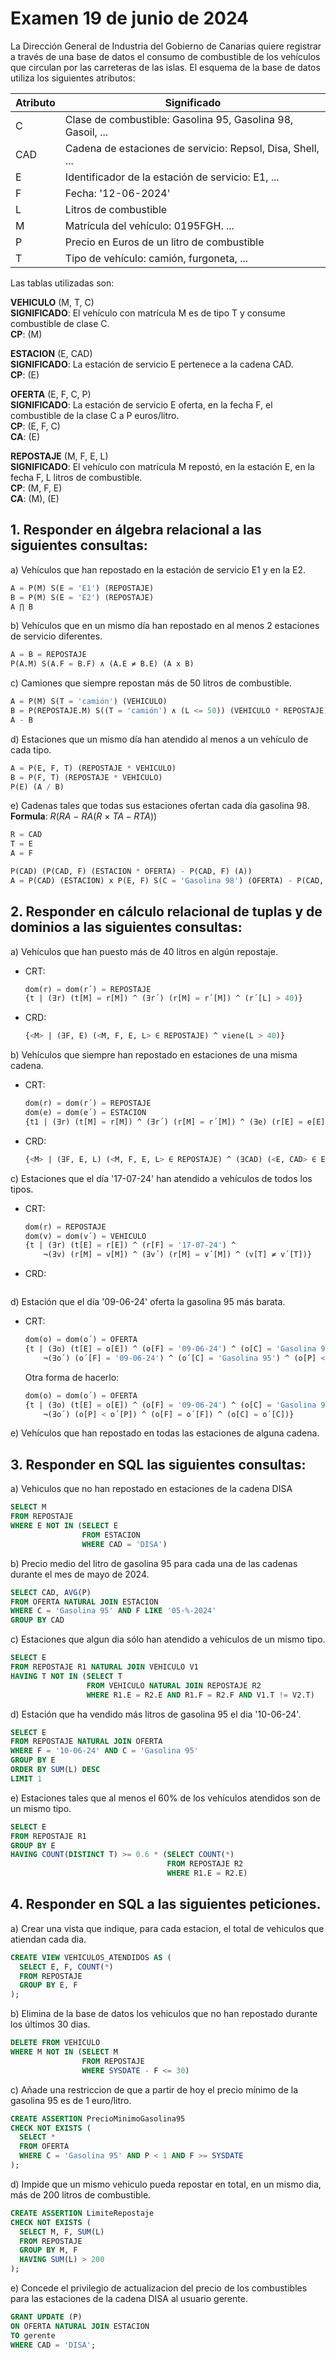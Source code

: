 # Examen 19 de junio de 2024

La Dirección General de Industria del Gobierno de Canarias quiere registrar a través de una base de datos el consumo de combustible de los vehículos que circulan por las carreteras de las islas. El esquema de la base de datos utiliza los siguientes atributos:

| Atributo | Significado                                                 |
| -------- | ----------------------------------------------------------- |
| C        | Clase de combustible: Gasolina 95, Gasolina 98, Gasoil, ... |
| CAD      | Cadena de estaciones de servicio: Repsol, Disa, Shell, ...  |
| E        | Identificador de la estación de servicio: E1, ...           |
| F        | Fecha: '12-06-2024'                                         |
| L        | Litros de combustible                                       |
| M        | Matrícula del vehículo: 0195FGH. ...                        |
| P        | Precio en Euros de un litro de combustible                  |
| T        | Tipo de vehículo: camión, furgoneta, ...                    |

Las tablas utilizadas son:

**VEHICULO** (M, T, C)\
**SIGNIFICADO**: El vehículo con matrícula M es de tipo T y consume combustible de clase C.\
**CP**: (M)

**ESTACION** (E, CAD)\
**SIGNIFICADO**: La estación de servicio E pertenece a la cadena CAD.\
**CP**: (E) 

**OFERTA** (E, F, C, P)\
**SIGNIFICADO**: La estación de servicio E oferta, en la fecha F, el combustible de la clase C a P euros/litro.\
**CP**: (E, F, C)\
**CA**: (E)

**REPOSTAJE** (M, F, E, L)\
**SIGNIFICADO**: El vehículo con matrícula M repostó, en la estación E, en la fecha F, L litros de combustible.\
**CP**: (M, F, E)\
**CA**: (M), (E)

## 1. Responder en álgebra relacional a las siguientes consultas:
a) Vehículos que han repostado en la estación de servicio E1 y en la E2.
```sql
A = P(M) S(E = 'E1') (REPOSTAJE)
B = P(M) S(E = 'E2') (REPOSTAJE)
A ⋂ B
```

b) Vehículos que en un mismo día han repostado en al menos 2 estaciones de servicio diferentes.
```sql
A = B = REPOSTAJE
P(A.M) S(A.F = B.F) ∧ (A.E ≠ B.E) (A x B)
```

c) Camiones que siempre repostan más de 50 litros de combustible.
```sql
A = P(M) S(T = 'camión') (VEHICULO)
B = P(REPOSTAJE.M) S((T = 'camión') ∧ (L <= 50)) (VEHICULO * REPOSTAJE)
A - B
```

d) Estaciones que un mismo día han atendido al menos a un vehículo de cada tipo.
```sql
A = P(E, F, T) (REPOSTAJE * VEHICULO)
B = P(F, T) (REPOSTAJE * VEHICULO)
P(E) (A / B)
```

e) Cadenas tales que todas sus estaciones ofertan cada día gasolina 98.\
**Formula**: $R(RA \ - \ RA (R \ \times \ TA - RTA))$
```sql
R = CAD
T = E
A = F

P(CAD) (P(CAD, F) (ESTACION * OFERTA) - P(CAD, F) (A))
A = P(CAD) (ESTACION) x P(E, F) S(C = 'Gasolina 98') (OFERTA) - P(CAD, E, F) (ESTACION * OFERTA)
```

## 2. Responder en cálculo relacional de tuplas y de dominios a las siguientes consultas:
a) Vehículos que han puesto más de 40 litros en algún repostaje.
* CRT:
  ```sql
  dom(r) = dom(r´) = REPOSTAJE
  {t | (∃r) (t[M] = r[M]) ^ (∃r´) (r[M] = r´[M]) ^ (r´[L] > 40)}
  ```

* CRD:
  ```sql
  {<M> | (∃F, E) (<M, F, E, L> ∈ REPOSTAJE) ^ viene(L > 40)}
  ```

b) Vehículos que siempre han repostado en estaciones de una misma cadena.
* CRT:
  ```sql
  dom(r) = dom(r´) = REPOSTAJE
  dom(e) = dom(e´) = ESTACION
  {t1 | (∃r) (t[M] = r[M]) ^ (∃r´) (r[M] = r´[M]) ^ (∃e) (r[E] = e[E]) ^ (∃e´) (r´[E] = e´[E]) ^ (e[CAD] = e´[CAD])}
  ```

* CRD:
  ```sql
  {<M> | (∃F, E, L) (<M, F, E, L> ∈ REPOSTAJE) ^ (∃CAD) (<E, CAD> ∈ ESTACION) ^ (∃CAD´) (<E, CAD´> ∈ ESTACION) ^ (CAD = CAD´)}
  ```

c) Estaciones que el día '17-07-24' han atendido a vehículos de todos los tipos.
* CRT:
  ```sql
  dom(r) = REPOSTAJE
  dom(v) = dom(v´) = VEHICULO
  {t | (∃r) (t[E] = r[E]) ^ (r[F] = '17-07-24') ^ 
      ¬(∃v) (r[M] = v[M]) ^ (∃v´) (r[M] = v´[M]) ^ (v[T] ≠ v´[T])}
  ```

* CRD:
  ```sql

  ```

d) Estación que el día '09-06-24' oferta la gasolina 95 más barata.
* CRT:
  ```sql
  dom(o) = dom(o´) = OFERTA
  {t | (∃o) (t[E] = o[E]) ^ (o[F] = '09-06-24') ^ (o[C] = 'Gasolina 95') ^ 
      ¬(∃o´) (o´[F] = '09-06-24') ^ (o´[C] = 'Gasolina 95') ^ (o[P] < o´[P]) }
  ```

  Otra forma de hacerlo:
  ```sql
  dom(o) = dom(o´) = OFERTA
  {t | (∃o) (t[E] = o[E]) ^ (o[F] = '09-06-24') ^ (o[C] = 'Gasolina 95') ^ 
      ¬(∃o´) (o[P] < o´[P]) ^ (o[F] = o´[F]) ^ (o[C] = o´[C])}
  ```

e) Vehículos que han repostado en todas las estaciones de alguna cadena.

## 3. Responder en SQL las siguientes consultas:
a) Vehiculos que no han repostado en estaciones de la cadena DISA
```sql
SELECT M
FROM REPOSTAJE
WHERE E NOT IN (SELECT E
                FROM ESTACION
                WHERE CAD = 'DISA')
```

b) Precio medio del litro de gasolina 95 para cada una de las cadenas durante el mes de mayo de 2024.
```sql
SELECT CAD, AVG(P)
FROM OFERTA NATURAL JOIN ESTACION
WHERE C = 'Gasolina 95' AND F LIKE '05-%-2024'
GROUP BY CAD
```

c) Estaciones que algun dia sólo han atendido a vehiculos de un mismo tipo.
```sql
SELECT E
FROM REPOSTAJE R1 NATURAL JOIN VEHICULO V1
HAVING T NOT IN (SELECT T
                 FROM VEHICULO NATURAL JOIN REPOSTAJE R2
                 WHERE R1.E = R2.E AND R1.F = R2.F AND V1.T != V2.T)
```

d) Estación que ha vendido más litros de gasolina 95 el dia '10-06-24'.
```sql
SELECT E
FROM REPOSTAJE NATURAL JOIN OFERTA
WHERE F = '10-06-24' AND C = 'Gasolina 95'
GROUP BY E
ORDER BY SUM(L) DESC
LIMIT 1
```

e) Estaciones tales que al menos el 60% de los vehículos atendidos son de un mismo tipo.
```sql
SELECT E
FROM REPOSTAJE R1
GROUP BY E
HAVING COUNT(DISTINCT T) >= 0.6 * (SELECT COUNT(*)
                                   FROM REPOSTAJE R2
                                   WHERE R1.E = R2.E)
```

## 4. Responder en SQL a las siguientes peticiones.
a) Crear una vista que indique, para cada estacion, el total de vehiculos que atiendan cada dia.
```sql
CREATE VIEW VEHICULOS_ATENDIDOS AS (
  SELECT E, F, COUNT(*)
  FROM REPOSTAJE
  GROUP BY E, F
);
```

b) Elimina de la base de datos los vehiculos que no han repostado durante los últimos 30 dias.
```sql
DELETE FROM VEHICULO
WHERE M NOT IN (SELECT M
                FROM REPOSTAJE
                WHERE SYSDATE - F <= 30)
```

c) Añade una restriccion de que a partir de hoy el precio mínimo de la gasolina 95 es de 1 euro/litro.
```sql
CREATE ASSERTION PrecioMinimoGasolina95
CHECK NOT EXISTS (
  SELECT *
  FROM OFERTA
  WHERE C = 'Gasolina 95' AND P < 1 AND F >= SYSDATE
);
```

d) Impide que un mismo vehiculo pueda repostar en total, en un mismo dia, más de 200 litros de combustible.
```sql
CREATE ASSERTION LimiteRepostaje
CHECK NOT EXISTS (
  SELECT M, F, SUM(L)
  FROM REPOSTAJE
  GROUP BY M, F
  HAVING SUM(L) > 200
);
```

e) Concede el privilegio de actualizacion del precio de los combustibles para las estaciones de la cadena DISA al usuario gerente.
```sql
GRANT UPDATE (P)
ON OFERTA NATURAL JOIN ESTACION
TO gerente
WHERE CAD = 'DISA';
```